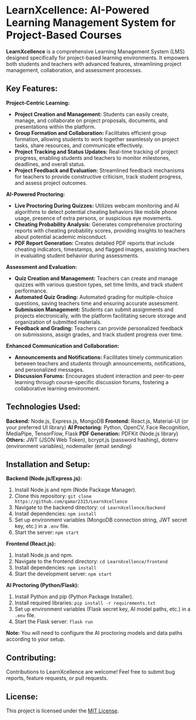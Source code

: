 # LearnXcellence: AI-Powered Learning Management System for Project-Based Courses

**LearnXcellence** is a comprehensive Learning Management System (LMS) designed specifically for project-based learning environments. It empowers both students and teachers with advanced features, streamlining project management, collaboration, and assessment processes.

## Key Features:

**Project-Centric Learning:**

- **Project Creation and Management:** Students can easily create, manage, and collaborate on project proposals, documents, and presentations within the platform.
- **Group Formation and Collaboration:** Facilitates efficient group formation, allowing students to work together seamlessly on project tasks, share resources, and communicate effectively.
- **Project Tracking and Status Updates:** Real-time tracking of project progress, enabling students and teachers to monitor milestones, deadlines, and overall status.
- **Project Feedback and Evaluation:** Streamlined feedback mechanisms for teachers to provide constructive criticism, track student progress, and assess project outcomes.

**AI-Powered Proctoring:**

- **Live Proctoring During Quizzes:** Utilizes webcam monitoring and AI algorithms to detect potential cheating behaviors like mobile phone usage, presence of extra persons, or suspicious eye movements.
- **Cheating Probability Analysis:** Generates comprehensive proctoring reports with cheating probability scores, providing insights to teachers about potential academic misconduct.
- **PDF Report Generation:** Creates detailed PDF reports that include cheating indicators, timestamps, and flagged images, assisting teachers in evaluating student behavior during assessments.

**Assessment and Evaluation:**

- **Quiz Creation and Management:** Teachers can create and manage quizzes with various question types, set time limits, and track student performance.
- **Automated Quiz Grading:** Automated grading for multiple-choice questions, saving teachers time and ensuring accurate assessment.
- **Submission Management:** Students can submit assignments and projects electronically, with the platform facilitating secure storage and organization of submitted materials.
- **Feedback and Grading:** Teachers can provide personalized feedback on submissions, assign grades, and track student progress over time.

**Enhanced Communication and Collaboration:**

- **Announcements and Notifications:** Facilitates timely communication between teachers and students through announcements, notifications, and personalized messages.
- **Discussion Forums:** Encourages student interaction and peer-to-peer learning through course-specific discussion forums, fostering a collaborative learning environment.

## Technologies Used:

**Backend:** Node.js, Express.js, MongoDB
**Frontend:** React.js, Material-UI (or your preferred UI library)
**AI Proctoring:** Python, OpenCV, Face Recognition, MediaPipe, TensorFlow, Flask
**PDF Generation:** PDFKit (Node.js library)
**Others:** JWT (JSON Web Token), bcrypt.js (password hashing), dotenv (environment variables), nodemailer (email sending)

## Installation and Setup:

**Backend (Node.js/Express.js):**

1. Install Node.js and npm (Node Package Manager).
2. Clone this repository: `git clone https://github.com/qamar2315/LearnXcellence`
3. Navigate to the backend directory: `cd LearnXcellence/backend`
4. Install dependencies: `npm install`
5. Set up environment variables (MongoDB connection string, JWT secret key, etc.) in a `.env` file.
6. Start the server: `npm start`

**Frontend (React.js):**

1. Install Node.js and npm.
2. Navigate to the frontend directory: `cd LearnXcellence/frontend`
3. Install dependencies: `npm install`
4. Start the development server: `npm start`

**AI Proctoring (Python/Flask):**

1. Install Python and pip (Python Package Installer).
2. Install required libraries: `pip install -r requirements.txt`
3. Set up environment variables (Flask secret key, AI model paths, etc.) in a `.env` file.
4. Start the Flask server: `flask run`

**Note:** You will need to configure the AI proctoring models and data paths according to your setup.

## Contributing:

Contributions to LearnXcellence are welcome! Feel free to submit bug reports, feature requests, or pull requests. 

## License:

This project is licensed under the [MIT License](LICENSE).